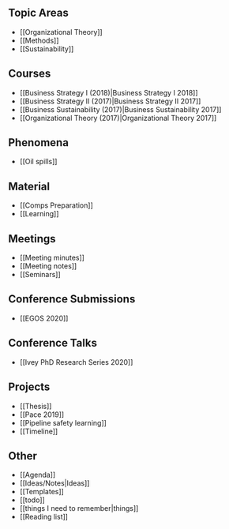 ## Topic Areas
* [[Organizational Theory]]
* [[Methods]]
* [[Sustainability]]

## Courses
* [[Business Strategy I (2018)|Business Strategy I 2018]]
* [[Business Strategy II (2017)|Business Strategy II 2017]]
* [[Business Sustainability (2017)|Business Sustainability 2017]]
* [[Organizational Theory (2017)|Organizational Theory 2017]]

## Phenomena
* [[Oil spills]]

## Material
* [[Comps Preparation]]
* [[Learning]]

## Meetings
* [[Meeting minutes]]
* [[Meeting notes]]
* [[Seminars]]

## Conference Submissions
* [[EGOS 2020]]

## Conference Talks
* [[Ivey PhD Research Series 2020]]

## Projects
* [[Thesis]]
* [[Pace 2019]]
* [[Pipeline safety learning]]
* [[Timeline]]

## Other
* [[Agenda]]
* [[Ideas/Notes|Ideas]]
* [[Templates]]
* [[todo]]
* [[things I need to remember|things]]
* [[Reading list]]